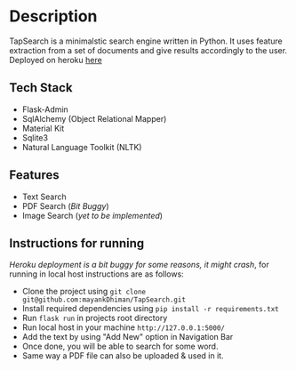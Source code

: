 # Description
TapSearch is a minimalstic search engine written in Python. It uses feature extraction from a set of documents and give results accordingly to the user. Deployed on heroku [here](https://tapsearch612-api-heroku.herokuapp.com)

## Tech Stack
- Flask-Admin
- SqlAlchemy (Object Relational Mapper)
- Material Kit
- Sqlite3
- Natural Language Toolkit (NLTK)

## Features
- Text Search
- PDF Search (_Bit Buggy_)
- Image Search  (_yet to be implemented_)


## Instructions for running
_Heroku deployment is a bit buggy for some reasons, it might crash_, for running in local host instructions are as follows:

- Clone the project using `git clone git@github.com:mayankDhiman/TapSearch.git`
- Install required dependencies using `pip install -r requirements.txt`
- Run `flask run` in projects root directory
- Run local host in your machine `http://127.0.0.1:5000/`
- Add the text by using "Add New" option in Navigation Bar
- Once done, you will be able to search for some word.
- Same way a PDF file can also be uploaded & used in it.

